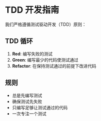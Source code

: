 # TDD 开发指南

我们严格遵循测试驱动开发（TDD）原则：

## TDD 循环
1. **Red**: 编写失败的测试
2. **Green**: 编写最少的代码使测试通过
3. **Refactor**: 在保持测试通过的前提下改进代码

## 规则
- 总是先编写测试
- 确保测试先失败
- 只编写足够让测试通过的代码
- 一次专注一个测试